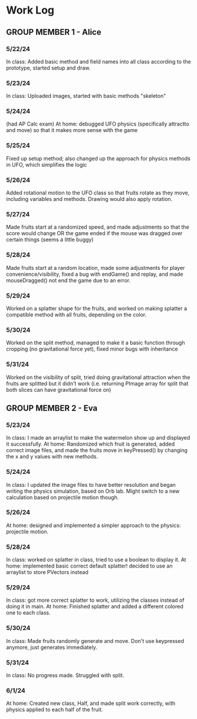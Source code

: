 # Work Log

## GROUP MEMBER 1 - Alice

### 5/22/24

In class: Added basic method and field names into all class according to the prototype, started setup and draw.

### 5/23/24

In class: Uploaded images, started with basic methods "skeleton"

### 5/24/24

(had AP Calc exam)
At home: debugged UFO physics (specifically attractto and move) so that it makes more sense with the game

### 5/25/24

Fixed up setup method; also changed up the approach for physics methods in UFO, which simplifies the logic

### 5/26/24

Added rotational motion to the UFO class so that fruits rotate as they move, including variables and methods. Drawing would also apply rotation.

### 5/27/24

Made fruits start at a randomized speed, and made adjustments so that the score would change OR the game ended if the mouse was dragged over certain things (seems a little buggy)

### 5/28/24

Made fruits start at a random location, made some adjustments for player convenience/visibility, fixed a bug with endGame() and replay, and made mouseDragged() not end the game due to an error.

### 5/29/24

Worked on a splatter shape for the fruits, and worked on making splatter a compatible method with all fruits, depending on the color.

### 5/30/24

Worked on the split method, managed to make it a basic function through cropping (no gravitational force yet), fixed minor bugs with inheritance

### 5/31/24

Worked on the visibility of split, tried doing gravitational attraction when the fruits are splitted but it didn't work (i.e. returning PImage array for split that both slices can have gravitational force on)


## GROUP MEMBER 2 - Eva

### 5/23/24

In class: I made an arraylist to make the watermelon show up and displayed it successfully.
At home: Randomized which fruit is generated, added correct image files, and made the fruits move in keyPressed() by changing the x and y values with new methods. 

### 5/24/24

In class: I updated the image files to have better resolution and began writing the physics simulation, based on Orb lab. Might switch to a new calculation based on projectile motion though. 

### 5/26/24
At home: designed and implemented a simpler approach to the physics: projectile motion. 

### 5/28/24
In class: worked on splatter in class, tried to use a boolean to display it.
At home: implemented basic correct default splatter! decided to use an arraylist to store PVectors instead

### 5/29/24
In class: got more correct splatter to work, utilizing the classes instead of doing it in main.
At home: Finished splatter and added a different colored one to each class. 

### 5/30/24
In class: Made fruits randomly generate and move. Don't use keypressed anymore, just generates immediately.

### 5/31/24
In class: No progress made. Struggled with split.

### 6/1/24
At home: Created new class, Half, and made split work correctly, with physics applied to each half of the fruit. 